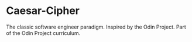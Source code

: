 # Caesar-Cipher
The classic software engineer paradigm.
Inspired by the Odin Project.
Part of the Odin Project curriculum.
